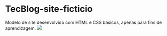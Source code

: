 # TecBlog-site-ficticio
Modelo de site desenvolvido com HTML e CSS básicos, apenas para fins de aprendizagem.
![](/juniorgameover/TecBlog-site-ficticio/apresentacao.png)
